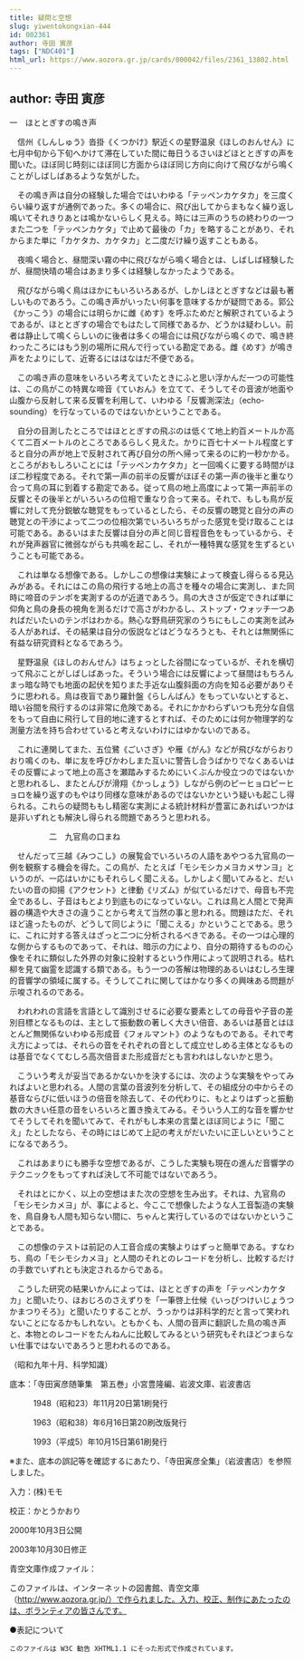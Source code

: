 ```yaml
---
title: 疑問と空想
slug: yiwentokongxian-444
id: 002361
author: 寺田 寅彦
tags: ["NDC401"]
html_url: https://www.aozora.gr.jp/cards/000042/files/2361_13802.html
---
```


## author: 寺田 寅彦

一　ほととぎすの鳴き声



　信州《しんしゅう》沓掛《くつかけ》駅近くの星野温泉《ほしのおんせん》に七月中旬から下旬へかけて滞在していた間に毎日うるさいほどほととぎすの声を聞いた。ほぼ同じ時刻にほぼ同じ方面からほぼ同じ方向に向けて飛びながら鳴くことがしばしばあるような気がした。

　その鳴き声は自分の経験した場合ではいわゆる「テッペンカケタカ」を三度くらい繰り返すが通例であった。多くの場合に、飛び出してからまもなく繰り返し鳴いてそれきりあとは鳴かないらしく見える。時には三声のうちの終わりの一つまた二つを「テッペンカケタ」で止めて最後の「カ」を略することがあり、それからまた単に「カケタカ、カケタカ」と二度だけ繰り返すこともある。

　夜鳴く場合と、昼間深い霧の中に飛びながら鳴く場合とは、しばしば経験したが、昼間快晴の場合はあまり多くは経験しなかったようである。

　飛びながら鳴く鳥はほかにもいろいろあるが、しかしほととぎすなどは最も著しいものであろう。この鳴き声がいったい何事を意味するかが疑問である。郭公《かっこう》の場合には明らかに雌《めす》を呼ぶためだと解釈されているようであるが、ほととぎすの場合でもはたして同様であるか、どうかは疑わしい。前者は静止して鳴くらしいのに後者は多くの場合には飛びながら鳴くので、鳴き終わったころにはもう別の場所に飛んで行っている勘定である。雌《めす》が鳴き声をたよりにして、近寄るにははなはだ不便である。

　この鳴き声の意味をいろいろ考えていたときにふと思い浮かんだ一つの可能性は、この鳥がこの特異な啼音《ていおん》を立てて、そうしてその音波が地面や山腹から反射して来る反響を利用して、いわゆる「反響測深法」（echo-sounding）を行なっているのではないかということである。

　自分の目測したところではほととぎすの飛ぶのは低くて地上約百メートルか高くて二百メートルのところであるらしく見えた。かりに百七十メートル程度とすると自分の声が地上で反射されて再び自分の所へ帰って来るのに約一秒かかる。ところがおもしろいことには「テッペンカケタカ」と一回鳴くに要する時間がほぼ二秒程度である。それで第一声の前半の反響がほぼその第一声の後半と重なり合って鳥の耳に到着する勘定である。従って鳥の地上高度によって第一声前半の反響とその後半とがいろいろの位相で重なり合って来る。それで、もしも鳥が反響に対して充分鋭敏な聴覚をもっているとしたら、その反響の聴覚と自分の声の聴覚との干渉によって二つの位相次第でいろいろちがった感覚を受け取ることは可能である。あるいはまた反響は自分の声と同じ音程音色をもっているから、それが発声器官に微弱ながらも共鳴を起こし、それが一種特異な感覚を生ずるということも可能である。

　これは単なる想像である。しかしこの想像は実験によって検査し得らるる見込みがある。それにはこの鳥の飛行する地上の高さを種々の場合に実測し、また同時に啼音のテンポを実測するのが近道であろう。鳥の大きさが仮定できれば単に仰角と鳥の身長の視角を測るだけで高さがわかるし、ストップ・ウォッチ一つあればだいたいのテンポはわかる。熱心な野鳥研究家のうちにもしこの実測を試みる人があれば、その結果は自分の仮説などはどうなろうとも、それとは無関係に有益な研究資料となるであろう。

　星野温泉《ほしのおんせん》はちょっとした谷間になっているが、それを横切って飛ぶことがしばしばあった。そういう場合には反響によって昼間はもちろんまっ暗な時でも地面の起伏を知りまた手近な山腹斜面の方向を知る必要がありそうに思われる。鳥は夜盲であり羅針盤《らしんばん》をもっていないとすると、暗い谷間を飛行するのは非常に危険である。それにかかわらずいつも充分な自信をもって自由に飛行して目的地に達するとすれば、そのためには何か物理学的な測量方法を持ち合わせていると考えないわけにはゆかないのである。

　これに連関してまた、五位鷺《ごいさぎ》や雁《がん》などが飛びながらおりおり鳴くのも、単に友を呼びかわしまた互いに警告し合うばかりでなくあるいはその反響によって地上の高さを瀬踏みするためにいくぶんか役立つのではないかと思われるし、またとんびが滑翔《かっしょう》しながら例のピーヒョロピーヒョロを繰り返すのもやはり同様な意味があるのではないかという疑いも起こし得られる。これらの疑問ももし精密な実測による統計材料が豊富にあればいつかは是非いずれとも解決し得られる問題であろうと思われる。



　　　　　二　九官鳥の口まね



　せんだって三越《みつこし》の展覧会でいろいろの人語をあやつる九官鳥の一例を観察する機会を得た。この鳥が、たとえば「モシモシカメヨカメサンヨ」というのが、一応はいかにもそれらしく聞こえる。しかしよく聞いてみると、だいたいの音の抑揚《アクセント》と律動《リズム》が似ているだけで、母音も不完全であるし、子音はもとより到底ものになっていない。これは鳥と人間とで発声器の構造や大きさの違うことから考えて当然の事と思われる。問題はただ、それほど違ったものが、どうして同じように「聞こえる」かということである。思うに、これに対する答えはざっと二つに分析されるべきである。その一つは心理的な側からするものであって、それは、暗示の力により、自分の期待するものの心像をそれに類似した外界の対象に投射するという作用によって説明される。枯れ柳を見て幽霊を認識する類である。もう一つの答解は物理的あるいはむしろ生理的音響学の領域に属する。そうしてこれに関してはかなり多くの興味ある問題が示唆されるのである。

　われわれの言語を言語として識別させるに必要な要素としての母音や子音の差別目標となるものは、主として振動数の著しく大きい倍音、あるいは基音とはほとんど無関係ないわゆる形成音《フォルマント》のようなものである。それで考え方によっては、それらの音をそれぞれの音として成立せしめる主体となるものは基音でなくてむしろ高次倍音また形成音だとも言われはしないかと思う。

　こういう考えが妥当であるかないかを決するには、次のような実験をやってみればよいと思われる。人間の言葉の音波列を分析して、その組成分の中からその基音ならびに低いほうの倍音を除去して、その代わりに、もとよりはずっと振動数の大きい任意の音をいろいろと置き換えてみる。そういう人工的な音を響かせてそうしてそれを聞いてみて、それがもし本来の言葉とほぼ同じように「聞こえ」たとしたなら、その時にはじめて上記の考えがだいたいに正しいということになるであろう。

　これはあまりにも勝手な空想であるが、こうした実験も現在の進んだ音響学のテクニックをもってすれば決して不可能ではないであろう。

　それはとにかく、以上の空想はまた次の空想を生み出す。それは、九官鳥の「モシモシカメヨ」が、事によると、今ここで想像したような人工音製造の実験を、鳥自身も人間も知らない間に、ちゃんと実行しているのではないかということである。

　この想像のテストは前記の人工音合成の実験よりはずっと簡単である。すなわち、鳥の「モシモシカメヨ」と人間のそれとのレコードを分析し、比較するだけの手数でいずれとも決定されるからである。

　こうした研究の結果いかんによっては、ほととぎすの声を「テッペンカケタカ」と聞いたり、ほおじろのさえずりを「一筆啓上仕候《いっぴつけいじょうつかまつりそろ》」と聞いたりすることが、うっかりは非科学的だと言って笑われないことになるかもしれない。ともかくも、人間の音声に翻訳した鳥の鳴き声と、本物とのレコードをたんねんに比較してみるという研究もそれほどつまらない仕事ではないであろうと思われるのである。

（昭和九年十月、科学知識）













底本：「寺田寅彦随筆集　第五巻」小宮豊隆編、岩波文庫、岩波書店


　　　1948（昭和23）年11月20日第1刷発行

　　　1963（昭和38）年6月16日第20刷改版発行

　　　1993（平成5）年10月15日第61刷発行

※また、底本の誤記等を確認するにあたり、「寺田寅彦全集」（岩波書店）を参照しました。

入力：(株)モモ

校正：かとうかおり

2000年10月3日公開

2003年10月30日修正

青空文庫作成ファイル：

このファイルは、インターネットの図書館、青空文庫（http://www.aozora.gr.jp/）で作られました。入力、校正、制作にあたったのは、ボランティアの皆さんです。











●表記について


	このファイルは W3C 勧告 XHTML1.1 にそった形式で作成されています。
